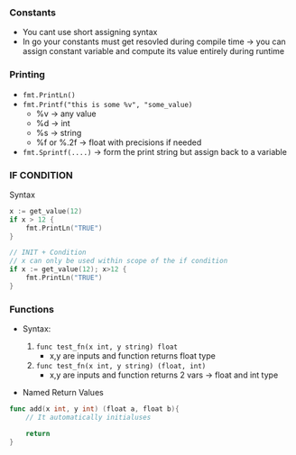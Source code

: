 ### Constants
- You cant use short assigning syntax
- In go your constants must get resovled during compile time -> you can assign constant variable and compute its value entirely during runtime


### Printing
- `fmt.PrintLn()`
- `fmt.Printf("this is some %v", "some_value)`
    - %v -> any value
    - %d -> int
    - %s -> string
    - %f or %.2f -> float with precisions if needed
- `fmt.Sprintf(....)` -> form the print string but assign back to a variable

### IF CONDITION
Syntax
```go
x := get_value(12)
if x > 12 {
    fmt.PrintLn("TRUE")
}

// INIT + Condition
// x can only be used within scope of the if condition
if x := get_value(12); x>12 {
    fmt.PrintLn("TRUE")
}

```

### Functions
- Syntax: 
  1. `func test_fn(x int, y string) float`
     - x,y are inputs and function returns float type
  2. `func test_fn(x int, y string) (float, int)`
      - x,y are inputs and function returns 2 vars -> float and int type

- Named Return Values
```go
func add(x int, y int) (float a, float b){
    // It automatically initialuses

    return
}

```